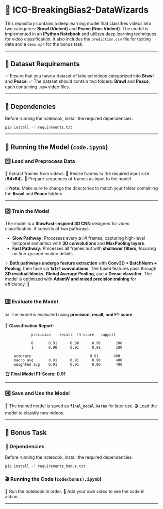 # 🎥 ICG-BreakingBias2-DataWizards

This repository contains a deep learning model that classifies videos into two categories: **Brawl (Violent)** and **Peace (Non-Violent)**. The model is implemented in an **IPython Notebook** and utilizes deep learning techniques for video classification. It also includes the `prediction.csv` file for testing data and a `demo.mp4` for the bonus task.

---

## 📂 Dataset Requirements

✅ Ensure that you have a dataset of labeled videos categorized into **Brawl** and **Peace**.
✅ The dataset should contain two folders: **Brawl** and **Peace**, each containing `.mp4` video files.

---

## 🔧 Dependencies

Before running the notebook, install the required dependencies:

```bash
pip install -r requirements.txt
```

---

## 🏃 Running the Model (`code.ipynb`)

### 1️⃣ Load and Preprocess Data

🔹 Extract frames from videos.
🔹 Resize frames to the required input size (**64x64**).
🔹 Prepare sequences of frames as input to the model.

💡 **Note:** Make sure to change the directories to match your folder containing the **Brawl** and **Peace** folders.

---

### 2️⃣ Train the Model

The model is a **SlowFast-inspired 3D CNN** designed for video classification. It consists of two pathways:

- **Slow Pathway:** Processes every **α=4** frames, capturing high-level temporal semantics with **3D convolutions** and **MaxPooling layers**.
- **Fast Pathway:** Processes all frames but with **shallower filters**, focusing on fine-grained motion details.

✨ **Both pathways undergo feature extraction** with **Conv3D + BatchNorm + Pooling**, then fuse via **1x1x1 convolutions**. The fused features pass through **3D residual blocks**, **Global Average Pooling**, and a **Dense classifier**. The model is optimized with **AdamW and mixed precision training** for efficiency. 🚀

---

### 3️⃣ Evaluate the Model

📊 The model is evaluated using **precision, recall, and F1-score**.

📌 **Classification Report:**

```
            precision    recall  f1-score   support

            0       0.91      0.90      0.90       200
            1       0.90      0.91      0.91       200

    accuracy                           0.91       400
    macro avg       0.91      0.91      0.90       400
    weighted avg    0.91      0.91      0.90       400
```

🏆 **Final Model F1-Score:** **0.91**

---

### 4️⃣ Save and Use the Model

💾 The trained model is saved as **`final_model.keras`** for later use.
🎬 Load the model to classify new videos.

---

## 🎯 Bonus Task

### 🔧 Dependencies
Before running the notebook, install the required dependencies:

```bash
pip install -r requirements_bonus.txt
```

### 🎬 Running the Code (`code(bonus).ipynb`)

📌 Run the notebook in order.
🎥 Add your own video to see the code in action.

---

